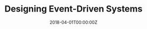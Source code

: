 ---
title: "Designing Event-Driven Systems"
summary: "イベント駆動アーキテクチャを、ストリーム処理というより包括的なアプローチで解決する手法についての本です。イベントの種類やイベント駆動におけるアーキテクチャ概論、CQRSやステートフル処理まで踏み込んで解説しています。 (英語)"
authors:
  - hashi
tags:
  - ebook
  - Kafka Core
  - CQRS
  - Stream Processing
date: '2018-04-01T00:00:00Z'
featured: true

links:
url_code: ''
url_pdf: 'https://www.confluent.io/resources/ebook/designing-event-driven-systems/'
url_slides: ''
url_video: ''
---